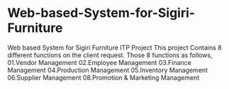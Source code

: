 # Web-based-System-for-Sigiri-Furniture
Web based System for Sigiri Furniture
ITP Project
This project Contains 8 different functions on the client request.
Those 8 functions as follows,
01.Vendor Management
02.Employee Management
03.Finance Management
04.Production Management
05.Inventory Management
06.Supplier Management
08.Promotion & Marketing Management
